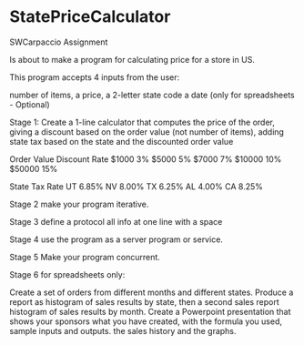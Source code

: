 # StatePriceCalculator
SWCarpaccio
Assignment

Is about to make a program for calculating price for a store in US.

This program accepts 4 inputs from the user:

number of items, a price, a 2-letter state code a date (only for spreadsheets - Optional)

Stage 1: Create a 1-line calculator that computes the price of the order, giving a discount based on the order value (not number of items), adding state tax based on the state and the discounted order value

Order Value Discount Rate $1000 3% $5000 5% $7000 7% $10000 10% $50000 15%

State Tax Rate UT 6.85% NV 8.00% TX 6.25% AL 4.00% CA 8.25%

Stage 2 make your program iterative.

Stage 3 define a protocol all info at one line with a space

Stage 4 use the program as a server program or service.

Stage 5 Make your program concurrent.

Stage 6 for spreadsheets only:

Create a set of orders from different months and different states. Produce a report as histogram of sales results by state, then a second sales report histogram of sales results by month. Create a Powerpoint presentation that shows your sponsors what you have created, with the formula you used, sample inputs and outputs. the sales history and the graphs.
